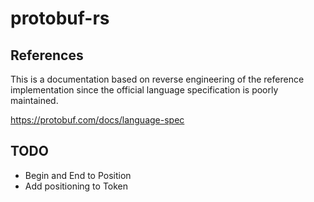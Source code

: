 # protobuf-rs

## References

This is a documentation based on reverse engineering of the reference
implementation since the official language specification is poorly maintained.

https://protobuf.com/docs/language-spec

## TODO

*   Begin and End to Position
*   Add positioning to Token
